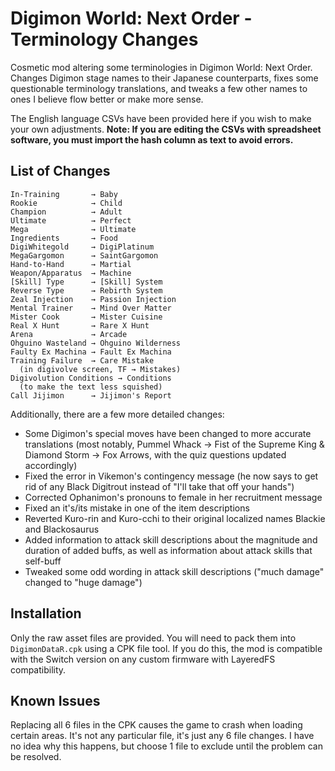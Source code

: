 # Digimon World: Next Order - Terminology Changes
Cosmetic mod altering some terminologies in Digimon World: Next Order. Changes Digimon stage names to their Japanese counterparts, fixes some questionable terminology translations, and tweaks a few other names to ones I believe flow better or make more sense.

The English language CSVs have been provided here if you wish to make your own adjustments. **Note: If you are editing the CSVs with spreadsheet software, you must import the hash column as text to avoid errors.**

## List of Changes
```
In-Training       → Baby
Rookie            → Child
Champion          → Adult
Ultimate          → Perfect
Mega              → Ultimate
Ingredients       → Food
DigiWhitegold     → DigiPlatinum
MegaGargomon      → SaintGargomon
Hand-to-Hand      → Martial
Weapon/Apparatus  → Machine
[Skill] Type      → [Skill] System
Reverse Type      → Rebirth System
Zeal Injection    → Passion Injection
Mental Trainer    → Mind Over Matter
Mister Cook       → Mister Cuisine
Real X Hunt       → Rare X Hunt
Arena             → Arcade
Ohguino Wasteland → Ohguino Wilderness
Faulty Ex Machina → Fault Ex Machina
Training Failure  → Care Mistake
  (in digivolve screen, TF → Mistakes)
Digivolution Conditions → Conditions
  (to make the text less squished)
Call Jijimon      → Jijimon's Report
```
Additionally, there are a few more detailed changes:
* Some Digimon's special moves have been changed to more accurate translations (most notably, Pummel Whack → Fist of the Supreme King & Diamond Storm → Fox Arrows, with the quiz questions updated accordingly)
* Fixed the error in Vikemon's contingency message (he now says to get rid of any Black Digitrout instead of "I'll take that off your hands")
* Corrected Ophanimon's pronouns to female in her recruitment message
* Fixed an it's/its mistake in one of the item descriptions
* Reverted Kuro-rin and Kuro-cchi to their original localized names Blackie and Blackosaurus
* Added information to attack skill descriptions about the magnitude and duration of added buffs, as well as information about attack skills that self-buff
* Tweaked some odd wording in attack skill descriptions ("much damage" changed to "huge damage")

## Installation
Only the raw asset files are provided. You will need to pack them into `DigimonDataR.cpk` using a CPK file tool. If you do this, the mod is compatible with the Switch version on any custom firmware with LayeredFS compatibility.

## Known Issues
Replacing all 6 files in the CPK causes the game to crash when loading certain areas. It's not any particular file, it's just any 6 file changes. I have no idea why this happens, but choose 1 file to exclude until the problem can be resolved.
